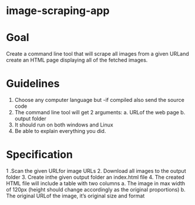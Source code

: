 # image-scraping-app

# Goal
Create a command line tool that will scrape all images from a given URLand create an HTML page displaying all of the fetched images.
# Guidelines
1. Choose any computer language but -if compiled also send the source code
2. The command line tool will get 2 arguments:
  a. URLof the web page 
  b. output folder
3. It should run on both windows and Linux
4. Be able to explain everything you did.
# Specification
1 .Scan the given URLfor image URLs
2. Download all images to the output folder
3. Create inthe given output folder an index.html file
4. The created HTML file will include a table with two columns 
  a. The image in max width of 120px (height should change accordingly as the original proportions)
  b. The original URLof the image, it’s original size and format
